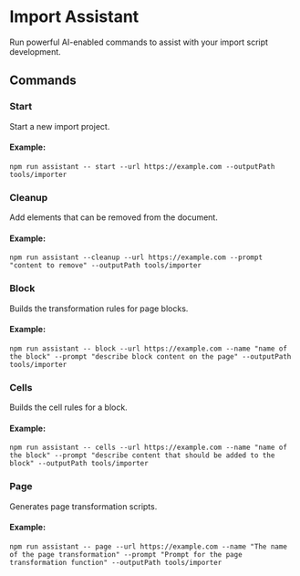  # Import Assistant

Run powerful AI-enabled commands to assist with your import script development.

## Commands

### Start

Start a new import project.

#### Example:
```npm run assistant -- start --url https://example.com --outputPath tools/importer```

### Cleanup

Add elements that can be removed from the document.
#### Example:

```npm run assistant --cleanup --url https://example.com --prompt "content to remove" --outputPath tools/importer```


### Block

Builds the transformation rules for page blocks.
#### Example:

```npm run assistant -- block --url https://example.com --name "name of the block" --prompt "describe block content on the page" --outputPath tools/importer```

### Cells

Builds the cell rules for a block.

#### Example:
```npm run assistant -- cells --url https://example.com --name "name of the block" --prompt "describe content that should be added to the block" --outputPath tools/importer```



### Page

Generates page transformation scripts.

#### Example:

```npm run assistant -- page --url https://example.com --name "The name of the page transformation" --prompt "Prompt for the page transformation function" --outputPath tools/importer```


